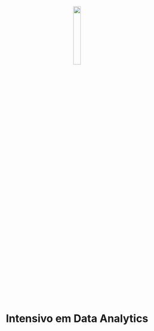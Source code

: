 <h1 align="center">
    
<p align="center">
<img src= "[https://github.com/user-attachments/assets/3071fc46-505f-4f87-900e-2646877dea96](https://github.com/prinakayama/Data_Analytics/issues/1#issue-2828700563)" width="20%" height="20%"/>


<h1 align="center"><b>Intensivo em Data Analytics </b></h1>
